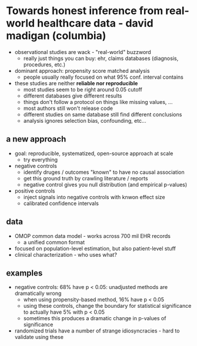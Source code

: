 

# Towards honest inference from real-world healthcare data - david madigan (columbia)

- observational studies are wack - "real-world" buzzword
  - really just things you can buy: ehr, claims databases (diagnosis, procedures, etc.)
- dominant approach: propensity score matched analysis
  - people usually really focused on what 95% conf. interval contains
- these studies are neither **reliable nor reproducible**
  - most studies seem to be right around 0.05 cutoff
  - different databases give different results
  - things don't follow a protocol on things like missing values, ...
  - most authors still won't release code
  - different studies on same database still find different conclusions
  - analysis ignores selection bias, confounding, etc...

## a new approach

- goal: reproducible, systematized, open-source approach at scale
  - try everything
- negative controls
  - identify druges / outcomes "known" to have no causal association
  - get this ground truth by crawling literature / reports
  - negative control gives you null distribution (and empirical p-values)
- positive controls
  - inject signals into negative controls with knwon effect size
  - calibrated confidence intervals

## data

- OMOP common data model - works across 700 mil EHR records
  - a unified common format
- focused on population-level estimation, but also patient-level stuff
- clinical characterization - who uses what?

## examples

- negative controls: 68% have p < 0.05: unadjusted methods are dramatically wrong
  - when using propensity-based method, 16% have p < 0.05
  - using these controls, change the boundary for statistical significance to actually have 5% with p < 0.05
  - sometimes this produces a dramatic change in p-values of significance
- randomized trials have a number of strange idiosyncracies - hard to validate using these